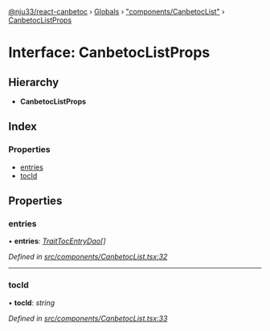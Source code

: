 [@nju33/react-canbetoc](../README.md) › [Globals](../globals.md) › ["components/CanbetocList"](../modules/_components_canbetoclist_.md) › [CanbetocListProps](_components_canbetoclist_.canbetoclistprops.md)

# Interface: CanbetocListProps

## Hierarchy

* **CanbetocListProps**

## Index

### Properties

* [entries](_components_canbetoclist_.canbetoclistprops.md#entries)
* [tocId](_components_canbetoclist_.canbetoclistprops.md#tocid)

## Properties

###  entries

• **entries**: *[TraitTocEntryDao](_entities_toc_entry_dao_.traittocentrydao.md)[]*

*Defined in [src/components/CanbetocList.tsx:32](https://github.com/nju33/react-canbetoc/blob/17dca0a/src/components/CanbetocList.tsx#L32)*

___

###  tocId

• **tocId**: *string*

*Defined in [src/components/CanbetocList.tsx:33](https://github.com/nju33/react-canbetoc/blob/17dca0a/src/components/CanbetocList.tsx#L33)*
